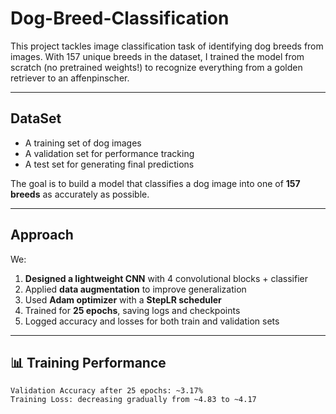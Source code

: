 # Dog-Breed-Classification

This project tackles image classification task of identifying dog breeds from images. With 157 unique breeds in the dataset, I trained the model from scratch (no pretrained weights!) to recognize everything from a golden retriever to an affenpinscher.

---

## DataSet

* A training set of dog images
* A validation set for performance tracking
* A test set for generating final predictions

The goal is to build a model that classifies a dog image into one of **157 breeds** as accurately as possible.

---
## Approach

We:

1. **Designed a lightweight CNN** with 4 convolutional blocks + classifier
2. Applied **data augmentation** to improve generalization
3. Used **Adam optimizer** with a **StepLR scheduler**
4. Trained for **25 epochs**, saving logs and checkpoints
5. Logged accuracy and losses for both train and validation sets

---


## 📊 Training Performance

```
Validation Accuracy after 25 epochs: ~3.17%
Training Loss: decreasing gradually from ~4.83 to ~4.17
```

